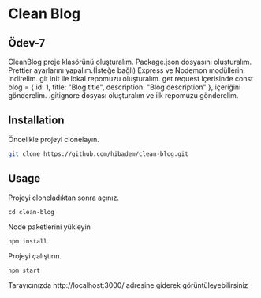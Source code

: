 # Clean Blog
## Ödev-7
CleanBlog proje klasörünü oluşturalım.
Package.json dosyasını oluşturalım.
Prettier ayarlarını yapalım.(İsteğe bağlı)
Express ve Nodemon modüllerini indirelim.
git init ile lokal repomuzu oluşturalım.
get request içerisinde const blog = { id: 1, title: "Blog title", description: "Blog description" }, içeriğini gönderelim.
.gitignore dosyası oluşturalım ve ilk repomuzu gönderelim.

## Installation

Öncelikle projeyi clonelayın.
```bash
git clone https://github.com/hibadem/clean-blog.git
```

## Usage

Projeyi cloneladıktan sonra açınız.

```linux
cd clean-blog
```

Node paketlerini yükleyin

```linux
npm install
```

Projeyi çalıştırın.

```linux
npm start
```
Tarayıcınızda http://localhost:3000/ adresine giderek görüntüleyebilirsiniz